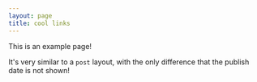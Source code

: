 ```yaml
---
layout: page
title: cool links
---
```


This is an example page!

It's very similar to a `post` layout, with the only difference that the publish date is not shown!